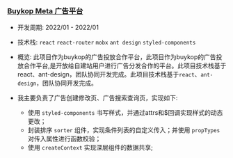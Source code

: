 
###  [Buykop Meta 广告平台](https://meta.prd.buykop.com)

 * 开发周期: 2022/01 - 2022/01

 * 技术栈: `react` `react-router` `mobx` `ant design` `styled-components`
  
 * 概览: 此项目作为buykop的广告投放合作平台，此项目作为buykop的广告投放合作平台,是开放给自建站用户进行广告分发合作的平台。此项目技术栈基于react、ant-design，团队协同开发完成。此项目技术栈基于`react`、`ant-design`，团队协同开发完成。

 * 我主要负责了广告创建修改页、广告搜索查询页，实现如下:

    - 使用 `styled-components` 书写样式，并通过attrs和$回调实现样式的动态更改；
    - 封装排序 `sorter` 组件，实现条件列表的自定义传入；并使用 `propTypes` 对传入属性进行函数校验；
    - 使用 `createContext` 实现深层组件的数据共享;